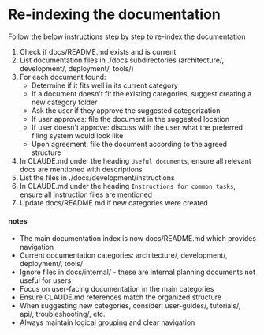 # Re-indexing the documentation

Follow the below instructions step by step to re-index the documentation

1. Check if docs/README.md exists and is current
2. List documentation files in ./docs subdirectories (architecture/, development/, deployment/, tools/)
3. For each document found:
   - Determine if it fits well in its current category
   - If a document doesn't fit the existing categories, suggest creating a new category folder
   - Ask the user if they approve the suggested categorization
   - If user approves: file the document in the suggested location
   - If user doesn't approve: discuss with the user what the preferred filing system would look like
   - Upon agreement: file the document according to the agreed structure
4. In CLAUDE.md under the heading `Useful documents`, ensure all relevant docs are mentioned with descriptions
5. List the files in ./docs/development/instructions
6. In CLAUDE.md under the heading `Instructions for common tasks`, ensure all instruction files are mentioned
7. Update docs/README.md if new categories were created

#### notes

- The main documentation index is now docs/README.md which provides navigation
- Current documentation categories: architecture/, development/, deployment/, tools/
- Ignore files in docs/internal/ - these are internal planning documents not useful for users
- Focus on user-facing documentation in the main categories
- Ensure CLAUDE.md references match the organized structure
- When suggesting new categories, consider: user-guides/, tutorials/, api/, troubleshooting/, etc.
- Always maintain logical grouping and clear navigation